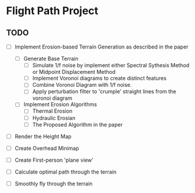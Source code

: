 # Flight Path Project

## TODO
- [ ] Implement Erosion-based Terrain Generation as described in the paper
  - [ ] Generate Base Terrain
    - [ ] Simulate 1/f noise by implement either Spectral Sythesis Method or Midpoint Displacement Method
    - [ ] Implement Voronoi diagrams to create distinct features
    - [ ] Combine Voronoi Diagram with 1/f noise.
    - [ ] Apply perturbation filter to 'crumple' straight lines from the voronoi diagram
  - [ ] Implement Erosion Algorithms
    - [ ] Thermal Erosion
    - [ ] Hydraulic Erosian
    - [ ] The Proposed Algorithm in the paper
- [ ] Render the Height Map

- [ ] Create Overhead Minimap 
- [ ] Create First-person 'plane view'

- [ ] Calculate optimal path through the terrain
- [ ] Smoothly fly through the terrain
